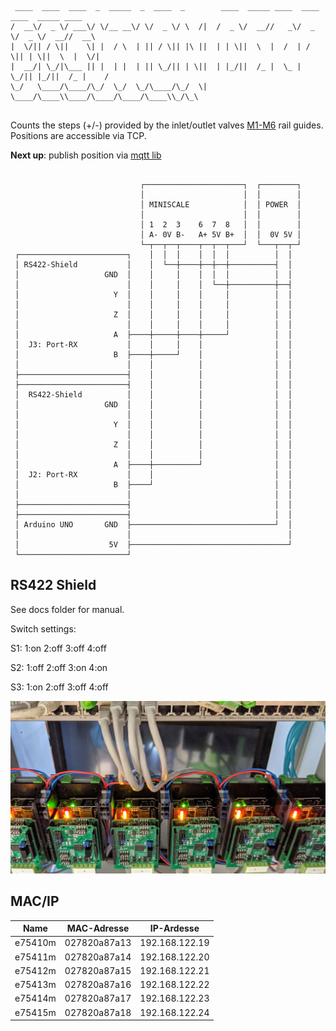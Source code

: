 ```

 ____  ____  ____  _  _____  _  ____  _        ____  _____ ____  ____  ____  _____ ____ 
/  __\/  _ \/ ___\/ \/__ __\/ \/  _ \/ \  /|  /  _ \/  __//   _\/  _ \/  _ \/  __//  __\
|  \/|| / \||    \| |  / \  | || / \|| |\ ||  | | \||  \  |  /  | / \|| | \||  \  |  \/|
|  __/| \_/|\___ || |  | |  | || \_/|| | \||  | |_/||  /_ |  \_ | \_/|| |_/||  /_ |    /
\_/   \____/\____/\_/  \_/  \_/\____/\_/  \|  \____/\____\\____/\____/\____/\____\\_/\_\
                                                                                        
```

Counts the steps (+/-) provided by the inlet/outlet valves [M1-M6](https://gitlab1.ptb.de/vaclab/valve_schemes/-/blob/master/SE3.png) rail guides. Positions are accessible via TCP.

**Next up**: publish position via [mqtt lib](https://github.com/adafruit/Adafruit_MQTT_Library/blob/master/examples/mqtt_ethernet/mqtt_ethernet.ino)



```

                             ┌──────────────────────┐  ┌────────┐
                             │                      │  │        │
                             │ MINISCALE            │  │ POWER  │
                             │                      │  │        │
                             │ 1  2  3    6  7  8   │  │        │
                             │ A- 0V B-   A+ 5V B+  │  │  0V 5V │
                             └─┬──┬──┬────┬──┬──┬───┘  └───┬──┬─┘
 ┌────────────────────────┐    │  │  │    │  │  │          │  │
 │ RS422-Shield           │    │  └──┼────┼──┼──┼──────────┤  │
 │                   GND  │    │     │    │  │  │          │  │
 │                        │    │     │    │  └──┼──────────┼──┤
 │                     Y  │    │     │    │     │          │  │
 │                        │    │     │    │     │          │  │
 │                     Z  │    │     │    │     │          │  │
 │                        │    │     │    │     │          │  │
 │                     A  ├────┼─────┼────┼─────┘          │  │
 │  J3: Port-RX           │    │     │    │                │  │
 │                     B  ├────┼─────┘    │                │  │
 │                        │    │          │                │  │
 ├────────────────────────┤    │          │                │  │
 ├────────────────────────┤    │          │                │  │
 │  RS422-Shield          │    │          │                │  │
 │                   GND  │    │          │                │  │
 │                        │    │          │                │  │
 │                     Y  │    │          │                │  │
 │                        │    │          │                │  │
 │                     Z  │    │          │                │  │
 │                        │    │          │                │  │
 │                     A  ├────┼──────────┘                │  │
 │  J2: Port-RX           │    │                           │  │
 │                     B  ├────┘                           │  │
 │                        │                                │  │
 ├────────────────────────┤                                │  │
 ├────────────────────────┤                                │  │
 │ Arduino UNO       GND  ├────────────────────────────────┘  │
 │                        │                                   │
 │                    5V  ├───────────────────────────────────┘
 └────────────────────────┘
```

## RS422 Shield

See docs folder for manual.

Switch settings:

S1: 
1:on
2:off
3:off
4:off

S2: 
1:off
2:off
3:on
4:on

S3: 
1:on
2:off
3:off
4:off


<img src="decoder.jpg" alt="decoder" width="690">

## MAC/IP

|       Name          |     MAC-Adresse          |     IP-Ardesse             | 
|---------------------|--------------------------|----------------------------|
|        e75410m      |      027820a87a13        |       192.168.122.19       |
|        e75411m      |      027820a87a14        |       192.168.122.20       |
|        e75412m      |      027820a87a15        |       192.168.122.21       |
|        e75413m      |      027820a87a16        |       192.168.122.22       |
|        e75414m      |      027820a87a17        |       192.168.122.23       |
|        e75415m      |      027820a87a18        |       192.168.122.24       |


